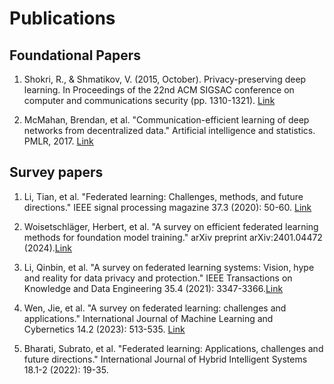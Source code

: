 # Publications

## Foundational Papers

1. Shokri, R., & Shmatikov, V. (2015, October). Privacy-preserving deep learning. In Proceedings of the 22nd ACM SIGSAC conference on computer and communications security (pp. 1310-1321). [Link](https://dl.acm.org/doi/10.1145/2810103.2813687)

2. McMahan, Brendan, et al. "Communication-efficient learning of deep networks from decentralized data." Artificial intelligence and statistics. PMLR, 2017. [Link](https://arxiv.org/abs/1602.05629)

## Survey papers

1. Li, Tian, et al. "Federated learning: Challenges, methods, and future directions." IEEE signal processing magazine 37.3 (2020): 50-60. [Link](https://ieeexplore.ieee.org/abstract/document/9084352)

2. Woisetschläger, Herbert, et al. "A survey on efficient federated learning methods for foundation model training." arXiv preprint arXiv:2401.04472 (2024).[Link](https://arxiv.org/abs/2401.04472)

3. Li, Qinbin, et al. "A survey on federated learning systems: Vision, hype and reality for data privacy and protection." IEEE Transactions on Knowledge and Data Engineering 35.4 (2021): 3347-3366.[Link](https://arxiv.org/abs/1907.09693)

4. Wen, Jie, et al. "A survey on federated learning: challenges and applications." International Journal of Machine Learning and Cybernetics 14.2 (2023): 513-535. [Link](https://link.springer.com/article/10.1007/s13042-022-01647-y)

5. Bharati, Subrato, et al. "Federated learning: Applications, challenges and future directions." International Journal of Hybrid Intelligent Systems 18.1-2 (2022): 19-35.
